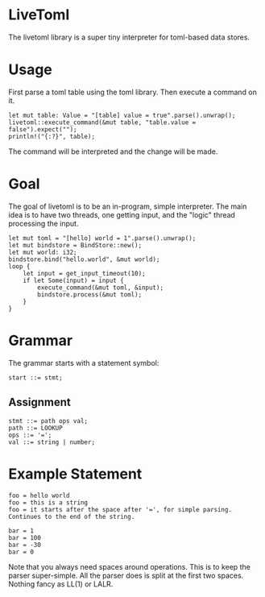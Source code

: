 # LiveToml

The livetoml library is a super tiny interpreter for toml-based data stores.

# Usage

First parse a toml table using the toml library. Then execute a command on it.

	let mut table: Value = "[table] value = true".parse().unwrap();
	livetoml::execute_command(&mut table, "table.value = false").expect("");
	println!("{:?}", table);

The command will be interpreted and the change will be made.

# Goal

The goal of livetoml is to be an in-program, simple interpreter. The main idea is to have two threads, one getting input, and the "logic" thread processing the input.

	let mut toml = "[hello] world = 1".parse().unwrap();
	let mut bindstore = BindStore::new();
	let mut world: i32;
	bindstore.bind("hello.world", &mut world);
	loop {
		let input = get_input_timeout(10);
		if let Some(input) = input {
			execute_command(&mut toml, &input);
			bindstore.process(&mut toml);
		}
	}

# Grammar

The grammar starts with a statement symbol:

	start ::= stmt;

## Assignment

	stmt ::= path ops val;
	path ::= LOOKUP
	ops ::= '=';
	val ::= string | number;

# Example Statement

	foo = hello world
	foo = this is a string
	foo = it starts after the space after '=', for simple parsing. Continues to the end of the string.

	bar = 1
	bar = 100
	bar = -30
	bar = 0

Note that you always need spaces around operations. This is to keep the parser super-simple.
All the parser does is split at the first two spaces. Nothing fancy as LL(1) or LALR.

